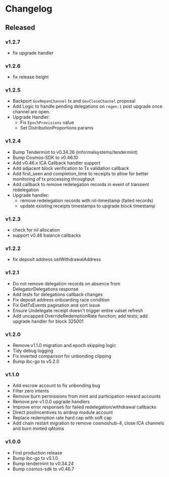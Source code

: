 # Changelog

## Released

### v1.2.7
- fix upgrade handler

### v1.2.6
- fix release height

### v1.2.5
- Backport `GovRepenChannel` tx and `GovCloseChannel` proposal
- Add Logic to handle pending delegations on `regen-1` post upgrade once channel are open.
- Upgrade Handler:
  - Fix `EpochProvisions` value 
  - Set DistributionProportions params

### v1.2.4
- Bump Tendermint to v0.34.26 (informalsystems/tendermint)
- Bump Cosmos-SDK to v0.46.10
- Add v0.46.x ICA Callback handler support
- Add adjacent block verification to Tx validation callback
- Add first_seen and completion_time to receipts to allow for better monitoring of tx processing throughput
- Add callback to remove redelegation records in event of transient redelegation
- Upgrade handler:
  - remove redelegation records with nil-timestamp (failed records)
  - update existing receipts timestamps to upgrade block timestamp

### v1.2.3
- check for nil allocation
- support v0.46 balance callbacks

### v1.2.2
- fix deposit address setWithdrawalAddress

### v1.2.1
- Do not remove delegation records on absence from DelegatorDelegations response
- Add tests for delegations callback changes
- Fix deposit address onboarding race condition
- Fix GetTxEvents pagination and sort issue
- Ensure Undelegate receipt doesn't trigger entire valset refresh
- Add uncapped OverrideRedemptionRate function; add tests; add upgrade handler for block 325001

### v1.2.0

- Remove v1.1.0 migration and epoch skipping logic
- Tidy debug logging
- Fix inverted comparison for unbonding clipping
- Bump ibc-go to v5.2.0

### v1.1.0

- Add escrow account to fix unbonding bug
- Filter zero intents
- Remove burn permissions from mint and participation reward accounts
- Remove pre-v1.0.0 upgrade handlers
- Improve error responses for failed redelegation/withdrawal callbacks
- Direct poolincentives to airdrop module account
- Replace redemption rate hard cap with soft cap
- Add chain restart migration to remove cosmoshub-4, close ICA channels and burn minted qAtoms

### v1.0.0

- First production release
- Bump ibc-go to v5.1.0
- Bump tendermint to v0.34.24
- Bump cosmos-sdk to v0.46.7
